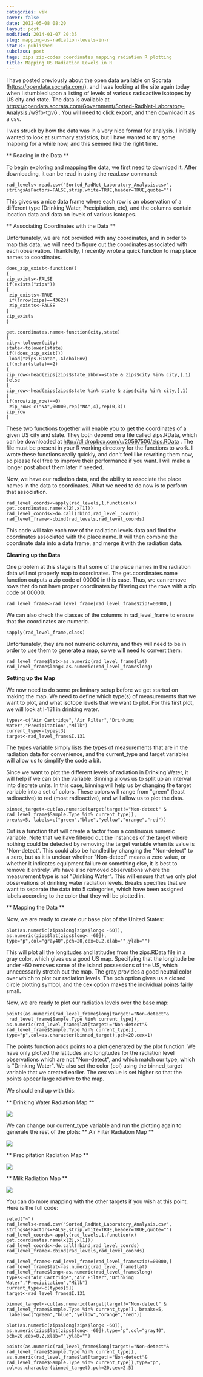 ```yaml
---
categories: vik
cover: false
date: 2012-05-08 08:20
layout: post
modified: 2014-01-07 20:35
slug: mapping-us-radiation-levels-in-r
status: published
subclass: post
tags: zips zip-codes coordinates mapping radiation R plotting
title: Mapping US Radiation Levels in R
---
```


I have posted previously about the open data available on Socrata
(https://opendata.socrata.com/), and I was looking at the site again today
when I stumbled upon a listing of levels of various radioactive isotopes by US
city and state. The data is available at
https://opendata.socrata.com/Government/Sorted-RadNet-Laboratory-Analysis
/w9fb-tgv6 . You will need to click export, and then download it as a csv.  
  
I was struck by how the data was in a very nice format for analysis. I
initially wanted to look at summary statistics, but I have wanted to try some
mapping for a while now, and this seemed like the right time.  
  
** Reading in the Data **  
  
To begin exploring and mapping the data, we first need to download it. After
downloading, it can be read in using the read.csv command:

    
    
      
    rad_levels<-read.csv("Sorted_RadNet_Laboratory_Analysis.csv",  
    stringsAsFactors=FALSE,strip.white=TRUE,header=TRUE,quote="")  
    

This gives us a nice data frame where each row is an observation of a
different type (Drinking Water, Precipitation, etc), and the columns contain
location data and data on levels of various isotopes.  
  
** Associating Coordinates with the Data **  
  
Unfortunately, we are not provided with any coordinates, and in order to map
this data, we will need to figure out the coordinates associated with each
observation. Thankfully, I recently wrote a quick function to map place names
to coordinates.

    
    
      
    does_zip_exist<-function()  
    {  
    zip_exists<-FALSE  
    if(exists("zips"))  
    {  
     zip_exists<-TRUE  
     if(!nrow(zips)==43623)  
     zip_exists<-FALSE  
    }  
    zip_exists  
    }  
      
    get.coordinates.name<-function(city,state)  
    {  
    city<-tolower(city)  
    state<-tolower(state)  
    if(!does_zip_exist())  
     load("zips.RData",.GlobalEnv)  
    if(nchar(state)==2)  
    {  
    zip_row<-head(zips[zips$state_abbr==state & zips$city %in% city,],1)  
    }else  
    {  
    zip_row<-head(zips[zips$state %in% state & zips$city %in% city,],1)  
    }  
    if(nrow(zip_row)==0)  
     zip_row<-c("NA",00000,rep("NA",4),rep(0,3))  
    zip_row  
    }  
    

These two functions together will enable you to get the coordinates of a given
US city and state. They both depend on a file called zips.RData, which can be
downloaded at http://dl.dropbox.com/u/20597506/zips.RData . The file must be
present in your R working directory for the functions to work. I wrote these
functions really quickly, and don't feel like rewriting them now, so please
feel free to improve their performance if you want. I will make a longer post
about them later if needed.  
  
Now, we have our radiation data, and the ability to associate the place names
in the data to coordinates. What we need to do now is to perform that
association.

    
    
      
    rad_level_coords<-apply(rad_levels,1,function(x) get.coordinates.name(x[2],x[1]))  
    rad_level_coords<-do.call(rbind,rad_level_coords)  
    rad_level_frame<-cbind(rad_levels,rad_level_coords)  
    

This code will take each row of the radiation levels data and find the
coordinates associated with the place name. It will then combine the
coordinate data into a data frame, and merge it with the radiation data.  
  
**Cleaning up the Data**  
  
One problem at this stage is that some of the place names in the radiation
data will not properly map to coordinates. The get.coordinates.name function
outputs a zip code of 00000 in this case. Thus, we can remove rows that do not
have proper coordinates by filtering out the rows with a zip code of 00000.

    
    
      
    rad_level_frame<-rad_level_frame[rad_level_frame$zip!=00000,]  
    

We can also check the classes of the columns in rad_level_frame to ensure that
the coordinates are numeric.

    
    
      
    sapply(rad_level_frame,class)  
    

Unfortunately, they are not numeric columns, and they will need to be in order
to use them to generate a map, so we will need to convert them:

    
    
      
    rad_level_frame$lat<-as.numeric(rad_level_frame$lat)  
    rad_level_frame$long<-as.numeric(rad_level_frame$long)  
    

**Setting up the Map**  
  
We now need to do some preliminary setup before we get started on making the
map. We need to define which type(s) of measurements that we want to plot, and
what isotope levels that we want to plot. For this first plot, we will look at
I-131 in drinking water.

    
    
      
    types<-c("Air Cartridge","Air Filter","Drinking Water","Precipitation","Milk")  
    current_type<-types[3]  
    target<-rad_level_frame$I.131  
    

The types variable simply lists the types of measurements that are in the
radiation data for convenience, and the current_type and target variables will
allow us to simplify the code a bit.  
  
Since we want to plot the different levels of radiation in Drinking Water, it
will help if we can bin the variable. Binning allows us to split up an
interval into discrete units. In this case, binning will help us by changing
the target variable into a set of colors. These colors will range from "green"
(least radioactive) to red (most radioactive), and will allow us to plot the
data.

    
    
      
    binned_target<-cut(as.numeric(target[target!="Non-detect" &   
    rad_level_frame$Sample.Type %in% current_type]),   
    breaks=5, labels=c("green","blue","yellow","orange","red"))  
    

Cut is a function that will create a factor from a continuous numeric
variable. Note that we have filtered out the instances of the target where
nothing could be detected by removing the target variable when its value is
"Non-detect". This could also be handled by changing the "Non-detect" to a
zero, but as it is unclear whether "Non-detect" means a zero value, or whether
it indicates equipment failure or something else, it is best to remove it
entirely. We have also removed observations where the measurement type is not
"Drinking Water". This will ensure that we only plot observations of drinking
water radiation levels. Breaks specifies that we want to separate the data
into 5 categories, which have been assigned labels according to the color that
they will be plotted in.  
  
** Mapping the Data **  
  
Now, we are ready to create our base plot of the United States:

    
    
      
    plot(as.numeric(zips$long[zips$long< -60]),  
    as.numeric(zips$lat[zips$long< -60]),  
    type="p",col="gray40",pch=20,cex=0.2,xlab="",ylab="")  
    

This will plot all the longitudes and latitudes from the zips.RData file in a
gray color, which gives us a good US map. Specifying that the longitude be
under -60 removes some of the island possessions of the US, which
unnecessarily stretch out the map. The gray provides a good neutral color over
which to plot our radiation levels. The pch option gives us a closed circle
plotting symbol, and the cex option makes the individual points fairly small.  
  
Now, we are ready to plot our radiation levels over the base map:

    
    
      
    points(as.numeric(rad_level_frame$long[target!="Non-detect"&  
     rad_level_frame$Sample.Type %in% current_type]),  
    as.numeric(rad_level_frame$lat[target!="Non-detect"&   
    rad_level_frame$Sample.Type %in% current_type]),  
    type="p",col=as.character(binned_target),pch=20,cex=1)  
    

The points function adds points to a plot generated by the plot function. We
have only plotted the latitudes and longitudes for the radiation level
observations which are not "Non-detect", and which match our type, which is
"Drinking Water". We also set the color (col) using the binned_target variable
that we created earlier. The cex value is set higher so that the points appear
large relative to the map.  
  
We should end up with this:  
  
** Drinking Water Radiation Map **

![](https://vik-affirm-assets.s3-us-west-1.amazonaws.com/drinking_water.png)

We can change our current_type variable and run the plotting again to generate
the rest of the plots: ** Air Filter Radiation Map **

![](https://vik-affirm-assets.s3-us-west-1.amazonaws.com/air_filter.png)

** Precipitation Radiation Map **

![](https://vik-affirm-assets.s3-us-west-1.amazonaws.com/precipitation.png)

** Milk Radiation Map **

![](https://vik-affirm-assets.s3-us-west-1.amazonaws.com/milk.png)

You can do more mapping with the other targets if you wish at this point. Here
is the full code:

    
    
      
    setwd("~")  
    rad_levels<-read.csv("Sorted_RadNet_Laboratory_Analysis.csv",  
    stringsAsFactors=FALSE,strip.white=TRUE,header=TRUE,quote="")  
    rad_level_coords<-apply(rad_levels,1,function(x) get.coordinates.name(x[2],x[1]))  
    rad_level_coords<-do.call(rbind,rad_level_coords)  
    rad_level_frame<-cbind(rad_levels,rad_level_coords)  
      
    rad_level_frame<-rad_level_frame[rad_level_frame$zip!=00000,]  
    rad_level_frame$lat<-as.numeric(rad_level_frame$lat)  
    rad_level_frame$long<-as.numeric(rad_level_frame$long)  
    types<-c("Air Cartridge","Air Filter","Drinking Water","Precipitation","Milk")  
    current_type<-c(types[5])  
    target<-rad_level_frame$I.131  
      
    binned_target<-cut(as.numeric(target[target!="Non-detect" &   
    rad_level_frame$Sample.Type %in% current_type]), breaks=5,  
     labels=c("green","blue","yellow","orange","red"))  
      
    plot(as.numeric(zips$long[zips$long< -60]),  
    as.numeric(zips$lat[zips$long< -60]),type="p",col="gray40",  
    pch=20,cex=0.2,xlab="",ylab="")  
      
    points(as.numeric(rad_level_frame$long[target!="Non-detect"&   
    rad_level_frame$Sample.Type %in% current_type]),  
    as.numeric(rad_level_frame$lat[target!="Non-detect"&   
    rad_level_frame$Sample.Type %in% current_type]),type="p",  
    col=as.character(binned_target),pch=20,cex=2.5)